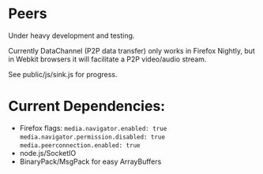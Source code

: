 Peers
=====

Under heavy development and testing.

Currently DataChannel (P2P data transfer) only works in Firefox Nightly, but in Webkit browsers it will facilitate a P2P video/audio stream.

See public/js/sink.js for progress.


Current Dependencies:
==

* Firefox flags:
  `media.navigator.enabled: true`
  `media.navigator.permission.disabled: true`
  `media.peerconnection.enabled: true`
* node.js/SocketIO
* BinaryPack/MsgPack for easy ArrayBuffers
